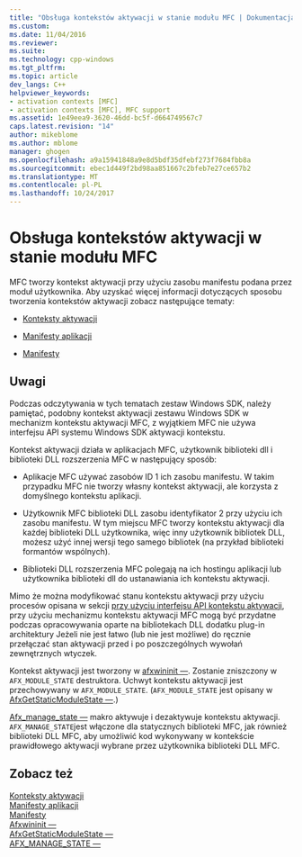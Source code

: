 ```yaml
---
title: "Obsługa kontekstów aktywacji w stanie modułu MFC | Dokumentacja firmy Microsoft"
ms.custom: 
ms.date: 11/04/2016
ms.reviewer: 
ms.suite: 
ms.technology: cpp-windows
ms.tgt_pltfrm: 
ms.topic: article
dev_langs: C++
helpviewer_keywords:
- activation contexts [MFC]
- activation contexts [MFC], MFC support
ms.assetid: 1e49eea9-3620-46dd-bc5f-d664749567c7
caps.latest.revision: "14"
author: mikeblome
ms.author: mblome
manager: ghogen
ms.openlocfilehash: a9a15941848a9e8d5bdf35dfebf273f7684fbb8a
ms.sourcegitcommit: ebec1d449f2bd98aa851667c2bfeb7e27ce657b2
ms.translationtype: MT
ms.contentlocale: pl-PL
ms.lasthandoff: 10/24/2017
---
```

# <a name="support-for-activation-contexts-in-the-mfc-module-state"></a>Obsługa kontekstów aktywacji w stanie modułu MFC
MFC tworzy kontekst aktywacji przy użyciu zasobu manifestu podana przez moduł użytkownika. Aby uzyskać więcej informacji dotyczących sposobu tworzenia kontekstów aktywacji zobacz następujące tematy:  
  
-   [Konteksty aktywacji](http://msdn.microsoft.com/library/aa374153)  
  
-   [Manifesty aplikacji](http://msdn.microsoft.com/library/aa374191)  
  
-   [Manifesty](http://msdn.microsoft.com/library/aa374219)  
  
## <a name="remarks"></a>Uwagi  
 Podczas odczytywania w tych tematach zestaw Windows SDK, należy pamiętać, podobny kontekst aktywacji zestawu Windows SDK w mechanizm kontekstu aktywacji MFC, z wyjątkiem MFC nie używa interfejsu API systemu Windows SDK aktywacji kontekstu.  
  
 Kontekst aktywacji działa w aplikacjach MFC, użytkownik biblioteki dll i biblioteki DLL rozszerzenia MFC w następujący sposób:  
  
-   Aplikacje MFC używać zasobów ID 1 ich zasobu manifestu. W takim przypadku MFC nie tworzy własny kontekst aktywacji, ale korzysta z domyślnego kontekstu aplikacji.  
  
-   Użytkownik MFC biblioteki DLL zasobu identyfikator 2 przy użyciu ich zasobu manifestu. W tym miejscu MFC tworzy kontekstu aktywacji dla każdej biblioteki DLL użytkownika, więc inny użytkownik bibliotek DLL, możesz użyć innej wersji tego samego bibliotek (na przykład biblioteki formantów wspólnych).  
  
-   Biblioteki DLL rozszerzenia MFC polegają na ich hostingu aplikacji lub użytkownika biblioteki dll do ustanawiania ich kontekstu aktywacji.  
  
 Mimo że można modyfikować stanu kontekstu aktywacji przy użyciu procesów opisana w sekcji [przy użyciu interfejsu API kontekstu aktywacji](http://msdn.microsoft.com/library/aa376620), przy użyciu mechanizmu kontekstu aktywacji MFC mogą być przydatne podczas opracowywania oparte na bibliotekach DLL dodatku plug-in architektury Jeżeli nie jest łatwo (lub nie jest możliwe) do ręcznie przełączać stan aktywacji przed i po poszczególnych wywołań zewnętrznych wtyczek.  
  
 Kontekst aktywacji jest tworzony w [afxwininit —](../mfc/reference/application-information-and-management.md#afxwininit). Zostanie zniszczony w `AFX_MODULE_STATE` destruktora. Uchwyt kontekstu aktywacji jest przechowywany w `AFX_MODULE_STATE`. (`AFX_MODULE_STATE` jest opisany w [AfxGetStaticModuleState —](reference/extension-dll-macros.md#afxgetstaticmodulestate).)  
  
 [Afx_manage_state —](reference/extension-dll-macros.md#afx_manage_state) makro aktywuje i dezaktywuje kontekstu aktywacji. `AFX_MANAGE_STATE`jest włączone dla statycznych biblioteki MFC, jak również biblioteki DLL MFC, aby umożliwić kod wykonywany w kontekście prawidłowego aktywacji wybrane przez użytkownika biblioteki DLL MFC.  
  
## <a name="see-also"></a>Zobacz też  
 [Konteksty aktywacji](http://msdn.microsoft.com/library/aa374153)   
 [Manifesty aplikacji](http://msdn.microsoft.com/library/aa374191)   
 [Manifesty](http://msdn.microsoft.com/library/aa374219)   
 [Afxwininit —](../mfc/reference/application-information-and-management.md#afxwininit)   
 [AfxGetStaticModuleState —](reference/extension-dll-macros.md#afxgetstaticmodulestate)   
 [AFX_MANAGE_STATE —](reference/extension-dll-macros.md#afx_manage_state)

